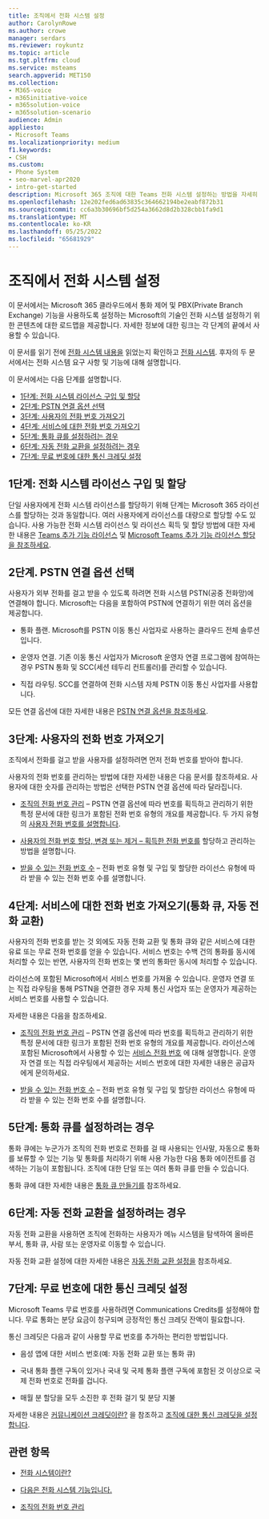 ```yaml
---
title: 조직에서 전화 시스템 설정
author: CarolynRowe
ms.author: crowe
manager: serdars
ms.reviewer: roykuntz
ms.topic: article
ms.tgt.pltfrm: cloud
ms.service: msteams
search.appverid: MET150
ms.collection:
- M365-voice
- m365initiative-voice
- m365solution-voice
- m365solution-scenario
audience: Admin
appliesto:
- Microsoft Teams
ms.localizationpriority: medium
f1.keywords:
- CSH
ms.custom:
- Phone System
- seo-marvel-apr2020
- intro-get-started
description: Microsoft 365 조직에 대한 Teams 전화 시스템 설정하는 방법을 자세히 설명하는 단계별 가이드입니다.
ms.openlocfilehash: 12e202fed6ad63835c364662194be2eabf872b31
ms.sourcegitcommit: cc6a3b30696bf5d254a3662d8d2b328cbb1fa9d1
ms.translationtype: MT
ms.contentlocale: ko-KR
ms.lasthandoff: 05/25/2022
ms.locfileid: "65681929"
---
```

# <a name="set-up-phone-system-in-your-organization"></a>조직에서 전화 시스템 설정

이 문서에서는 Microsoft 365 클라우드에서 통화 제어 및 PBX(Private Branch Exchange) 기능을 사용하도록 설정하는 Microsoft의 기술인 전화 시스템 설정하기 위한 콘텐츠에 대한 로드맵을 제공합니다. 자세한 정보에 대한 링크는 각 단계의 끝에서 사용할 수 있습니다.

이 문서를 읽기 전에 [전화 시스템 내용을](what-is-phone-system-in-office-365.md) 읽었는지 확인하고 [전화 시스템](here-s-what-you-get-with-phone-system.md). 후자의 두 문서에서는 전화 시스템 요구 사항 및 기능에 대해 설명합니다.

이 문서에서는 다음 단계를 설명합니다.

- [1단계: 전화 시스템 라이선스 구입 및 할당](#step-1-buy-and-assign-a-phone-system-license)
- [2단계: PSTN 연결 옵션 선택](#step-2-choose-a-pstn-connectivity-option)
- [3단계: 사용자의 전화 번호 가져오기](#step-3-get-phone-numbers-for-your-users)
- [4단계: 서비스에 대한 전화 번호 가져오기](#step-4-get-phone-numbers-for-services-call-queues-auto-attendants)
- [5단계: 통화 큐를 설정하려는 경우](#step-5-if-you-want-to-set-up-a-call-queue)
- [6단계: 자동 전화 교환을 설정하려는 경우](#step-6-if-you-want-to-set-up-an-auto-attendant)
- [7단계: 무료 번호에 대한 통신 크레딧 설정](#step-7-set-up-communications-credits-for-toll-free-numbers)

## <a name="step-1-buy-and-assign-a-phone-system-license"></a>1단계: 전화 시스템 라이선스 구입 및 할당

단일 사용자에게 전화 시스템 라이선스를 할당하기 위해 단계는 Microsoft 365 라이선스를 할당하는 것과 동일합니다. 여러 사용자에게 라이선스를 대량으로 할당할 수도 있습니다. 사용 가능한 전화 시스템 라이선스 및 라이선스 획득 및 할당 방법에 대한 자세한 내용은 [Teams 추가 기능 라이선스](/microsoftteams//teams-add-on-licensing/microsoft-teams-add-on-licensing) 및 [Microsoft Teams 추가 기능 라이선스 할당을 참조하세요](/microsoftteams/teams-add-on-licensing/assign-teams-add-on-licenses).

## <a name="step-2-choose-a-pstn-connectivity-option"></a>2단계. PSTN 연결 옵션 선택

사용자가 외부 전화를 걸고 받을 수 있도록 하려면 전화 시스템 PSTN(공중 전화망)에 연결해야 합니다. Microsoft는 다음을 포함하여 PSTN에 연결하기 위한 여러 옵션을 제공합니다.

- 통화 플랜. Microsoft를 PSTN 이동 통신 사업자로 사용하는 클라우드 전체 솔루션입니다.

- 운영자 연결. 기존 이동 통신 사업자가 Microsoft 운영자 연결 프로그램에 참여하는 경우 PSTN 통화 및 SCC(세션 테두리 컨트롤러)를 관리할 수 있습니다.

- 직접 라우팅. SCC를 연결하여 전화 시스템 자체 PSTN 이동 통신 사업자를 사용합니다.

모든 연결 옵션에 대한 자세한 내용은 [PSTN 연결 옵션을 참조하세요](pstn-connectivity.md).

## <a name="step-3-get-phone-numbers-for-your-users"></a>3단계: 사용자의 전화 번호 가져오기

조직에서 전화를 걸고 받을 사용자를 설정하려면 먼저 전화 번호를 받아야 합니다.

사용자의 전화 번호를 관리하는 방법에 대한 자세한 내용은 다음 문서를 참조하세요. 사용자에 대한 숫자를 관리하는 방법은 선택한 PSTN 연결 옵션에 따라 달라집니다.

- [조직의 전화 번호 관리](manage-phone-numbers-landing-page.md) – PSTN 연결 옵션에 따라 번호를 획득하고 관리하기 위한 특정 문서에 대한 링크가 포함된 전화 번호 유형의 개요를 제공합니다.
두 가지 유형의 [사용자 전화 번호를 설명합니다](manage-phone-numbers-landing-page.md#user-telephone-numbers).

- [사용자의 전화 번호 할당, 변경 또는 제거 – 획득한 전화 번호를](assign-change-or-remove-a-phone-number-for-a-user.md) 할당하고 관리하는 방법을 설명합니다.

- [받을 수 있는 전화 번호 수](how-many-phone-numbers-can-you-get.md) – 전화 번호 유형 및 구입 및 할당한 라이선스 유형에 따라 받을 수 있는 전화 번호 수를 설명합니다.

## <a name="step-4-get-phone-numbers-for-services-call-queues-auto-attendants"></a>4단계: 서비스에 대한 전화 번호 가져오기(통화 큐, 자동 전화 교환)

사용자의 전화 번호를 받는 것 외에도 자동 전화 교환 및 통화 큐와 같은 서비스에 대한 유료 또는 무료 전화 번호를 얻을 수 있습니다. 서비스 번호는 수백 건의 통화를 동시에 처리할 수 있는 반면, 사용자의 전화 번호는 몇 번의 통화만 동시에 처리할 수 있습니다.

라이선스에 포함된 Microsoft에서 서비스 번호를 가져올 수 있습니다. 운영자 연결 또는 직접 라우팅을 통해 PSTN을 연결한 경우 자체 통신 사업자 또는 운영자가 제공하는 서비스 번호를 사용할 수 있습니다.

자세한 내용은 다음을 참조하세요.

- [조직의 전화 번호 관리](manage-phone-numbers-landing-page.md) – PSTN 연결 옵션에 따라 번호를 획득하고 관리하기 위한 특정 문서에 대한 링크가 포함된 전화 번호 유형의 개요를 제공합니다.
라이선스에 포함된 Microsoft에서 사용할 수 있는 [서비스 전화 번호](manage-phone-numbers-landing-page.md#service-telephone-numbers) 에 대해 설명합니다. 운영자 연결 또는 직접 라우팅에서 제공하는 서비스 번호에 대한 자세한 내용은 공급자에게 문의하세요.

- [받을 수 있는 전화 번호 수](how-many-phone-numbers-can-you-get.md) – 전화 번호 유형 및 구입 및 할당한 라이선스 유형에 따라 받을 수 있는 전화 번호 수를 설명합니다.

## <a name="step-5-if-you-want-to-set-up-a-call-queue"></a>5단계: 통화 큐를 설정하려는 경우

통화 큐에는 누군가가 조직의 전화 번호로 전화를 걸 때 사용되는 인사말, 자동으로 통화를 보류할 수 있는 기능 및 통화를 처리하기 위해 사용 가능한 다음 통화 에이전트를 검색하는 기능이 포함됩니다. 조직에 대한 단일 또는 여러 통화 큐를 만들 수 있습니다.

통화 큐에 대한 자세한 내용은 [통화 큐 만들기를](create-a-phone-system-call-queue.md) 참조하세요.

## <a name="step-6-if-you-want-to-set-up-an-auto-attendant"></a>6단계: 자동 전화 교환을 설정하려는 경우

자동 전화 교환을 사용하면 조직에 전화하는 사용자가 메뉴 시스템을 탐색하여 올바른 부서, 통화 큐, 사람 또는 운영자로 이동할 수 있습니다.

자동 전화 교환 설정에 대한 자세한 내용은 [자동 전화 교환 설정을](create-a-phone-system-auto-attendant.md) 참조하세요.

## <a name="step-7-set-up-communications-credits-for-toll-free-numbers"></a>7단계: 무료 번호에 대한 통신 크레딧 설정

Microsoft Teams 무료 번호를 사용하려면 Communications Credits를 설정해야 합니다. 무료 통화는 분당 요금이 청구되며 긍정적인 통신 크레딧 잔액이 필요합니다.

통신 크레딧은 다음과 같이 사용할 무료 번호를 추가하는 편리한 방법입니다.

- 음성 앱에 대한 서비스 번호(예: 자동 전화 교환 또는 통화 큐)

- 국내 통화 플랜 구독이 있거나 국내 및 국제 통화 플랜 구독에 포함된 것 이상으로 국제 전화 번호로 전화를 겁니다.

- 매월 분 할당을 모두 소진한 후 전화 걸기 및 분당 지불

자세한 내용은 [커뮤니케이션 크레딧이란?](what-are-communications-credits.md) 을 참조하고 [조직에 대한 통신 크레딧을 설정합니다](set-up-communications-credits-for-your-organization.md).

## <a name="related-topics"></a>관련 항목

- [전화 시스템이란?](what-is-phone-system-in-office-365.md)

- [다음은 전화 시스템 기능입니다.](here-s-what-you-get-with-phone-system.md)

- [조직의 전화 번호 관리](manage-phone-numbers-landing-page.md)
